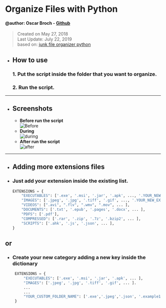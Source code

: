 # Organize Files with Python 


#### @author: Oscar Broch - [Github](https://github.com/brochj)  
>Created on May 27, 2018  
Last Update: July 22, 2019  
based on: [junk file organizer python](https://www.geeksforgeeks.org/junk-file-organizer-python/)

- ## How to use

    ### 1. Put the script inside the folder that you want to organize.
    ### 2. Run the script.
---
- ## Screenshots
  - **Before run the script**   
     ![Before][before]
  - **During**   
     ![during][during]
  - **After run the script**   
     ![after][after]
---
- ## Adding more extensions files  

- ### Just add your extension inside the existing list. 

    ```python
    EXTENSIONS = {
        "EXECUTABLES": ['.exe', '.msi', '.jar', '.apk', ..., '.YOUR_NEW_EXTENSION' ],
        "IMAGES": ['.jpeg', '.jpg', '.tiff', '.gif', ..., '.YOUR_NEW_EXTENSION' ],
        "VIDEOS": [".avi", ".flv", ".wmv", ".mov", ... ],
        "DOCUMENTS": ['.txt', '.epub', '.pages', '.docx', ... ],
        "PDFS": ['.pdf'],
        "COMPRESSED": ['.rar', '.zip', '.7z', '.bzip2', ... ],
        "SCRIPTS": ['.ahk', '.js', '.json', ... ],
    }
    ```
## or

- ### Create your new category adding a new key inside the dictionary
   ```python
    EXTENSIONS = {
        "EXECUTABLES": ['.exe', '.msi', '.jar', '.apk', ... ],
        "IMAGES": ['.jpeg', '.jpg', '.tiff', '.gif', ... ].
        ...
        ...        
        "YOUR_CUSTOM_FOLDER_NAME": ['.exe','.jpeg','.json', '.example1', ... ]
    }
    ```

<!-- IMAGES -->
[before]: https://github.com/brochj/BrockOrganizer-Python/blob/master/assets/before.PNG "before run script"   
[during]: https://github.com/brochj/BrockOrganizer-Python/blob/master/assets/during.PNG "during run script"   
[after]: https://github.com/brochj/BrockOrganizer-Python/blob/master/assets/after.PNG "after run script"  